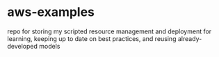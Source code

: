 # aws-examples
repo for storing my scripted resource management and deployment for learning, keeping up to date on best practices, and reusing already-developed models
